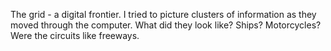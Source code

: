 The grid - a digital frontier. I tried to picture clusters of information 
as they moved through the computer. What did they look like? Ships? Motorcycles? Were the circuits like freeways.
